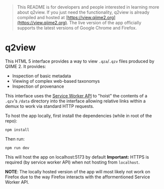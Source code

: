 > This README is for developers and people interested in learning more about q2view. If you just need the functionality, q2view is already compiled and hosted at [https://view.qiime2.org](https://view.qiime2.org).
> The live version of the app officially supports the latest versions of Google Chrome and Firefox.

# q2view

This HTML 5 interface provides a way to view `.qza`/`.qzv` files produced by
QIIME 2. It provides:

- Inspection of basic metadata
- Viewing of complex web-based taxonomys
- Inspection of provenance

This interface uses the [Service Worker API](https://developer.mozilla.org/en-US/docs/Web/API/Service_Worker_API)
to "hoist" the contents of a `.qzv`'s `/data` directory into the interface
allowing relative links within a demux to work via standard HTTP
requests.

To host the app locally, first install the dependencies (while in root of the repo):

```
npm install
```

Then run:

```
npm run dev
```

This will host the app on localhost:5173 by default
**Important:** HTTPS is required (by service worker API) when not hosting
from `localhost`.

**NOTE**: The locally hosted version of the app will most likely not work on Firefox due to the way Firefox interacts with the afformentioned Service Worker API.
